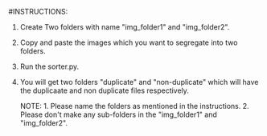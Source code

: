 #INSTRUCTIONS:
1. Create Two folders with name "img_folder1" and "img_folder2".
2. Copy and paste the images which you want to segregate into two folders.
3. Run the sorter.py.
4. You will get two folders "duplicate" and "non-duplicate" which will have the duplicaate and non duplicate files respectively.

   NOTE: 1. Please name the folders as mentioned in the instructions.
         2. Please don't make any sub-folders in the "img_folder1" and "img_folder2".
   
